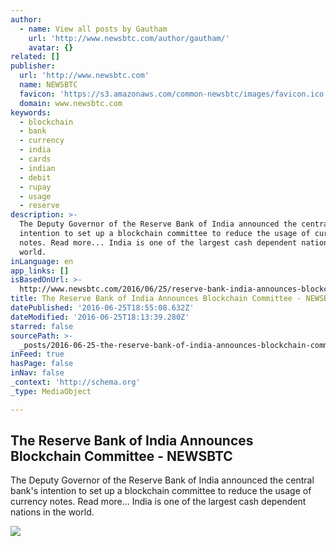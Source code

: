 ```yaml
---
author:
  - name: View all posts by Gautham
    url: 'http://www.newsbtc.com/author/gautham/'
    avatar: {}
related: []
publisher:
  url: 'http://www.newsbtc.com'
  name: NEWSBTC
  favicon: 'https://s3.amazonaws.com/common-newsbtc/images/favicon.ico'
  domain: www.newsbtc.com
keywords:
  - blockchain
  - bank
  - currency
  - india
  - cards
  - indian
  - debit
  - rupay
  - usage
  - reserve
description: >-
  The Deputy Governor of the Reserve Bank of India announced the central bank's
  intention to set up a blockchain committee to reduce the usage of currency
  notes. Read more... India is one of the largest cash dependent nations in the
  world.
inLanguage: en
app_links: []
isBasedOnUrl: >-
  http://www.newsbtc.com/2016/06/25/reserve-bank-india-announces-blockchain-committee/
title: The Reserve Bank of India Announces Blockchain Committee - NEWSBTC
datePublished: '2016-06-25T18:55:08.632Z'
dateModified: '2016-06-25T18:13:39.280Z'
starred: false
sourcePath: >-
  _posts/2016-06-25-the-reserve-bank-of-india-announces-blockchain-committee-n.md
inFeed: true
hasPage: false
inNav: false
_context: 'http://schema.org'
_type: MediaObject

---
```

<article style=""><h1>The Reserve Bank of India Announces Blockchain Committee - NEWSBTC</h1><p>The Deputy Governor of the Reserve Bank of India announced the central bank's intention to set up a blockchain committee to reduce the usage of currency notes. Read more... India is one of the largest cash dependent nations in the world.</p><img src="http://s3.amazonaws.com/main-newsbtc-images/2016/06/25175048/reserve-bank-of-india.jpg" /></article>